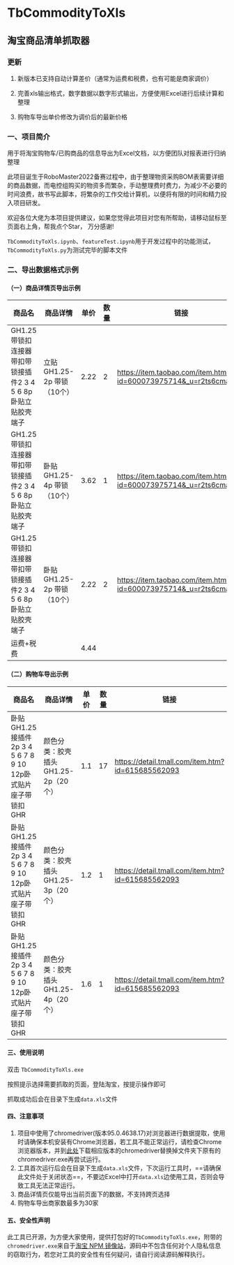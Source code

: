 # TbCommodityToXls

## 淘宝商品清单抓取器



###  更新



1. 新版本已支持自动计算差价（通常为运费和税费，也有可能是商家调价）

2. 完善xls输出格式，数字数据以数字形式输出，方便使用Excel进行后续计算和整理

3. 购物车导出单价修改为调价后的最新价格



### 一、项目简介

用于将淘宝购物车/已购商品的信息导出为Excel文档，以方便团队对报表进行归纳整理

此项目诞生于RoboMaster2022备赛过程中，由于整理物资采购BOM表需要详细的商品数据，而电控组购买的物资多而繁杂，手动整理费时费力，为减少不必要的时间浪费，故书写此脚本，将繁杂的工作交给计算机，以便将有限的时间和精力投入项目研发。

欢迎各位大佬为本项目提供建议，如果您觉得此项目对您有所帮助，请移动鼠标至页面右上角，帮我点个Star， 万分感谢!

`TbCommodityToXls.ipynb`、`featureTest.ipynb`用于开发过程中的功能测试，`TbCommodityToXls.py`为测试完毕的脚本文件

### 二、导出数据格式示例

#### （一）商品详情页导出示例



| 商品名                                                       | 商品详情                   | 单价 | 数量 | 链接                                                         |
| ------------------------------------------------------------ | -------------------------- | ---- | ---- | ------------------------------------------------------------ |
| GH1.25带锁扣连接器带扣带锁接插件2 3 4 5 6 8p卧贴立贴胶壳端子 | 立贴GH1.25-2p 带锁（10个） | 2.22 | 2    | https://item.taobao.com/item.htm?id=600073975714&_u=r2ts6cma9ef8 |
| GH1.25带锁扣连接器带扣带锁接插件2 3 4 5 6 8p卧贴立贴胶壳端子 | 卧贴GH1.25-4p 带锁（10个） | 3.62 | 1    | https://item.taobao.com/item.htm?id=600073975714&_u=r2ts6cma9ef8 |
| GH1.25带锁扣连接器带扣带锁接插件2 3 4 5 6 8p卧贴立贴胶壳端子 | 卧贴GH1.25-2p 带锁（10个） | 2.22 | 2    | https://item.taobao.com/item.htm?id=600073975714&_u=r2ts6cma9ef8 |
| 运费+税费                                                    |                            | 4.44 |      |                                                              |

#### （二）购物车导出示例

| 商品名                                                       | 商品详情                            | 单价 | 数量 | 链接                                              |
| ------------------------------------------------------------ | ----------------------------------- | ---- | ---- | ------------------------------------------------- |
| 卧贴GH1.25接插件2p  3 4 5 6 7 8 9 10 12p卧式贴片座子带锁扣GHR | 颜色分类：胶壳插头GH1.25-2p（20个） | 1.1  | 17   | https://detail.tmall.com/item.htm?id=615685562093 |
| 卧贴GH1.25接插件2p 3 4 5 6 7 8 9  10 12p卧式贴片座子带锁扣GHR | 颜色分类：胶壳插头GH1.25-3p（20个） | 1.2  | 1    | https://detail.tmall.com/item.htm?id=615685562093 |
| 卧贴GH1.25接插件2p 3 4 5 6 7 8 9  10 12p卧式贴片座子带锁扣GHR | 颜色分类：胶壳插头GH1.25-4p（20个） | 1.6  | 1    | https://detail.tmall.com/item.htm?id=615685562093 |

#### 三、使用说明

双击 `TbCommodityToXls.exe`

按照提示选择需要抓取的页面，登陆淘宝，按提示操作即可

抓取成功后会在目录下生成`data.xls`文件

#### 四、注意事项

1. 项目中使用了chromedriver(版本95.0.4638.17)对浏览器进行数据提取，使用时请确保本机安装有Chrome浏览器，若工具不能正常运行，请检查Chrome浏览器版本，并到[此处](http://npm.taobao.org/mirrors/chromedriver/)下载相应版本的chromedriver替换掉文件夹下原有的chromedriver.exe再尝试运行。
2. 工具首次运行后会在目录下生成`data.xls`文件，下次运行工具时，==请确保此文件处于关闭状态==，不要边Excel中打开`data.xls`边使用工具，否则会导致工具无法正常运行。
3. 商品详情页仅能导出当前页面下的数据，不支持跨页选择
4. 购物车导出商家数最多为30家

#### 五、安全性声明

此工具已开源，为方便大家使用，提供打包好的`TbCommodityToXls.exe`，附带的`chromedriver.exe`来自于[淘宝 NPM 镜像站](http://npm.taobao.org/mirrors/chromedriver/)，源码中不包含任何对个人隐私信息的窃取行为，若您对工具的安全性有任何疑问，请自行阅读源码解释执行。

